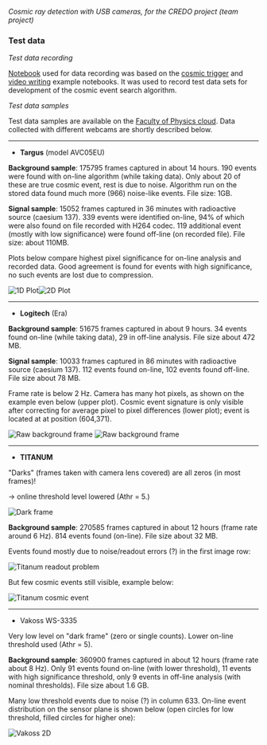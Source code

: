 *Cosmic ray detection with USB cameras, for the CREDO project (team project)*

### Test data

*Test data recording*

[Notebook](test_data_recording.ipynb) used for data recording was based on the 
[cosmic trigger](https://github.com/zarnecki/CREDO_webcam/blob/main/examples/cosmic-trigger.ipynb) 
and [video writing](https://github.com/zarnecki/CREDO_webcam/blob/main/examples/video_save_test.ipynb)
example notebooks. It was used to record test data sets for development of the cosmic event search algorithm.

*Test data samples*

Test data samples are available on the [Faculty of Physics cloud](https://mycloud.fuw.edu.pl/index.php/s/t2TndMJa9TAyBf3). 
Data collected with different webcams are shortly described below.

---

- **Targus** (model AVC05EU)

**Background sample**: 175795 frames captured in about 14 hours. 
190 events were found with on-line algorithm (while taking data). 
Only about 20 of these are true cosmic event, rest is due to noise.
Algorithm run on the stored data found much more (966) noise-like events.
File size: 1GB.

**Signal sample**: 15052 frames captured in 36 minutes with radioactive source (caesium 137).
339 events were identified on-line, 94% of which were also found on file recorded with H264 codec.
119 additional event (mostly with low significance) were found off-line (on recorded file).
File size: about 110MB.

Plots below compare highest pixel significance for on-line analysis and recorded data. 
Good agreement is found for events with high significance, no such events are lost due to compression.

![1D Plot](targus_signif_1d_half.png)![2D Plot](targus_signif_2d_half.png)

---

- **Logitech** (Era)

**Background sample**: 51675 frames captured in about 9 hours.
34 events found on-line (while taking data), 29 in off-line analysis.
File size about 472 MB.

**Signal sample**: 10033 frames captured in 86 minutes with radioactive source (caesium 137). 
112 events found on-line, 102 events found off-line.
File size about 78 MB.

Frame rate is below 2 Hz. Camera has many hot pixels, as shown on the example even below (upper plot). 
Cosmic event signature is only visible after correcting for average pixel to pixel differences (lower plot); 
event is located at at position (604,371).

![Raw background frame](ltera_test_frame_16635.png)
![Raw background frame](ltera_test_frame_16635_corr.png)

---

- **TITANUM**

"Darks" (frames taken with camera lens covered) are all zeros (in most frames)!

→ online threshold level lowered (Athr = 5.)

![Dark frame](titanum_flat.png)

**Background sample**: 270585 frames captured in about 12 hours (frame rate around 6 Hz).
814 events found (on-line). 
File size about 32 MB.

Events found mostly due to noise/readout errors (?) in the first image row:

![Titanum readout problem](titanum_background_frame_175_crop.png)

But few cosmic events still visible, example below:

![Titanum cosmic event](titanum_background_frame_219167_crop.png)

---

- Vakoss WS-3335

Very low level on "dark frame" (zero or single counts). 
Lower on-line threshold used (Athr = 5).

**Background sample**: 360900 frames captured in about 12 hours (frame rate about 8 Hz). 
Only 91 events found on-line (with lower threshold), 11 events with high significance threshold,
only 9 events in off-line analysis (with nominal thresholds).
File size about 1.6 GB.


Many low threshold events due to noise (?) in column 633. 
On-line event distribution on the sensor plane is shown below (open circles for low threshold, filled circles for higher one):

![Vakoss 2D](vakoss_background_2d_half.png)
